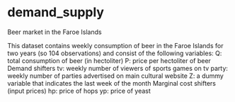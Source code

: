 # demand_supply
Beer market in the Faroe Islands

This dataset contains weekly consumption of beer in the Faroe Islands for two years (so 104 observations) and consist of the following variables: 
Q: total consumption of beer (in hectoliter) 
P: price per hectoliter of beer 
Demand shifters 
tv: weekly number of viewers of sports games on tv 
party: weekly number of parties advertised on main cultural website 
Z: a dummy variable that indicates the last week of the month 
Marginal cost shifters (input prices) 
hp: price of hops 
yp: price of yeast
